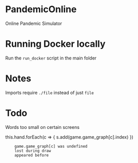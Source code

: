# PandemicOnline

Online Pandemic Simulator

# Running Docker locally

Run the `run_docker` script in the main folder

# Notes

Imports require `./file` instead of just `file`

# Todo

Words too small on certain screens

this.hand.forEach(c => {
s.add(game.game_graph[c].index)
})

        game.game_graph[c] was undefined
        lost during draw
        appeared before
